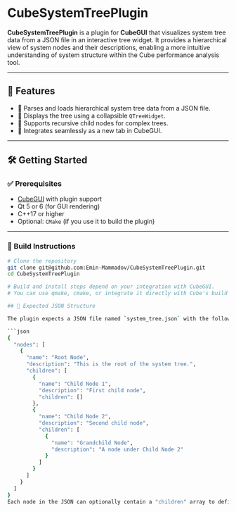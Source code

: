 # CubeSystemTreePlugin

**CubeSystemTreePlugin** is a plugin for **CubeGUI** that visualizes system tree data from a JSON file in an interactive tree widget. It provides a hierarchical view of system nodes and their descriptions, enabling a more intuitive understanding of system structure within the Cube performance analysis tool.

---

## 🚀 Features

- 📁 Parses and loads hierarchical system tree data from a JSON file.
- 🌳 Displays the tree using a collapsible `QTreeWidget`.
- 🔁 Supports recursive child nodes for complex trees.
- 🧩 Integrates seamlessly as a new tab in CubeGUI.

---

## 🛠️ Getting Started

### ✅ Prerequisites

- [CubeGUI](https://www.scalasca.org/software/cube-4.x/download.html) with plugin support
- Qt 5 or 6 (for GUI rendering)
- C++17 or higher
- Optional: `CMake` (if you use it to build the plugin)

---

### 🧪 Build Instructions

```bash
# Clone the repository
git clone git@github.com:Emin-Mammadov/CubeSystemTreePlugin.git
cd CubeSystemTreePlugin

# Build and install steps depend on your integration with CubeGUI.
# You can use qmake, cmake, or integrate it directly with Cube's build system.

## 📄 Expected JSON Structure

The plugin expects a JSON file named `system_tree.json` with the following structure:

```json
{
  "nodes": [
    {
      "name": "Root Node",
      "description": "This is the root of the system tree.",
      "children": [
        {
          "name": "Child Node 1",
          "description": "First child node",
          "children": []
        },
        {
          "name": "Child Node 2",
          "description": "Second child node",
          "children": [
            {
              "name": "Grandchild Node",
              "description": "A node under Child Node 2"
            }
          ]
        }
      ]
    }
  ]
}
Each node in the JSON can optionally contain a "children" array to define sub-nodes, allowing for a recursive system tree structure.
